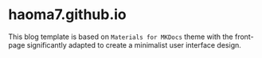 # haoma7.github.io

This blog template is based on `Materials for MKDocs` theme with the front-page significantly adapted to create a minimalist user interface design. 


